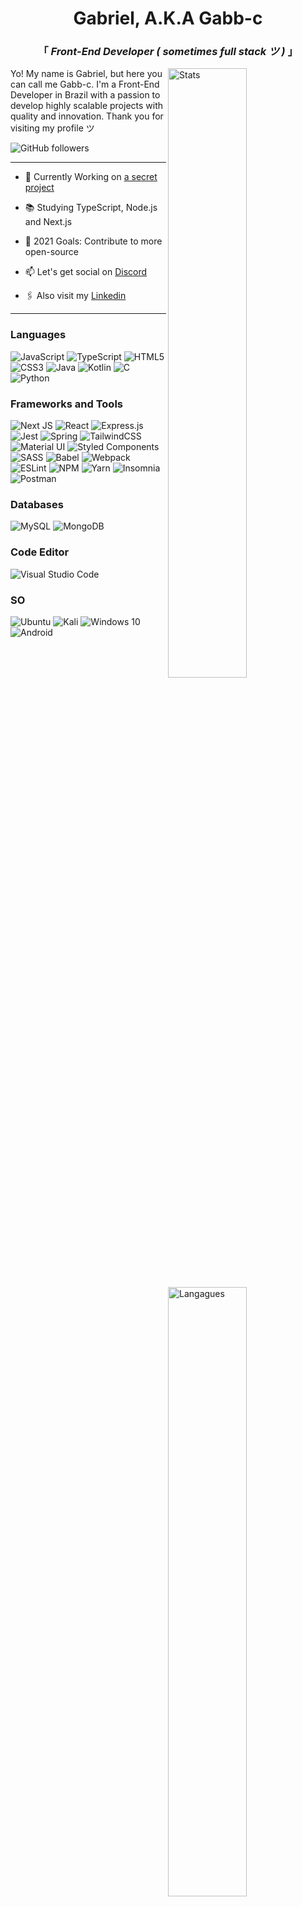 <div align="center" justify="center">
 
<h1>Gabriel, A.K.A Gabb-c</h1>
<h3> 「  <em>Front-End Developer ( sometimes full stack ツ ) </em>  」 </h3>

</div>

<img width="50%" align="right" alt="Stats" src="https://github-readme-stats.vercel.app/api?username=Gabb-c&count_private=true&show_icons=true&theme=tokyonight" />

<img width="50%" align="right" alt="Langagues" src="https://github-readme-stats.vercel.app/api/top-langs/?username=Gabb-c&layout=compact&count_private=true&theme=tokyonight" />

<p align="left" >
Yo! My name is Gabriel, but here you can call me Gabb-c. I'm a Front-End Developer in Brazil with a passion to develop highly scalable projects with quality and innovation. Thank you for visiting my profile ツ
<br/>
</p>

<img alt="GitHub followers" src="https://img.shields.io/github/followers/Gabb-c?style=social" />

----
 - 🔭 Currently Working on [a secret project](https://www.youtube.com/watch?v=dQw4w9WgXcQ)

 - 📚 Studying TypeScript, Node.js and Next.js

 - 🏹 2021 Goals: Contribute to more open-source

 - 📫 Let's get social on [Discord](https://discordapp.com/users/345609067181375490/)

 - 🖇 Also visit my [Linkedin](https://www.linkedin.com/in/gabriel-da-cunha/)
----

<h3>Languages</h3>

<div display="flex" width="50">
 
  <img alt="JavaScript" src="https://img.shields.io/badge/javascript-%23323330.svg?&style=for-the-badge&logo=javascript&logoColor=%23F7DF1E" />
  <img alt="TypeScript" src="https://img.shields.io/badge/typescript-%23007ACC.svg?&style=for-the-badge&logo=typescript&logoColor=white" />
  <img alt="HTML5" src="https://img.shields.io/badge/HTML5-E34F26?style=for-the-badge&logo=html5&logoColor=white" />
  <img alt="CSS3" src="https://img.shields.io/badge/CSS3-1572B6?style=for-the-badge&logo=css3&logoColor=whit" />
  <img alt="Java" src="https://img.shields.io/badge/java-%23ED8B00.svg?&style=for-the-badge&logo=java&logoColor=white" />
  <img alt="Kotlin" src="https://img.shields.io/badge/kotlin-%230095D5.svg?&style=for-the-badge&logo=kotlin&logoColor=white" />
  <img alt="C" src="https://img.shields.io/badge/c-%2300599C.svg?&style=for-the-badge&logo=c&logoColor=white" />
  <img alt="Python" src="https://img.shields.io/badge/python-%2314354C.svg?&style=for-the-badge&logo=python&logoColor=white" />

</div>

<h3>Frameworks and Tools</h3>

<div display="flex">
 
  <img alt="Next JS" src="https://img.shields.io/badge/nextjs-%23000000.svg?&style=for-the-badge&logo=next.js&logoColor=white" />
  <img alt="React" src="https://img.shields.io/badge/react-%2320232a.svg?&style=for-the-badge&logo=react&logoColor=%2361DAFB" />
  <img alt="Express.js" src="https://img.shields.io/badge/express.js-%23404d59.svg?&style=for-the-badge" />
  <img alt="Jest" src="https://img.shields.io/badge/Jest-C21325?style=for-the-badge&logo=jest&logoColor=white" />
  <img alt="Spring" src="https://img.shields.io/badge/spring-%236DB33F.svg?&style=for-the-badge&logo=spring&logoColor=white" />
  <img alt="TailwindCSS" src="https://img.shields.io/badge/tailwindcss-%2338B2AC.svg?&style=for-the-badge&logo=tailwind-css&logoColor=white" />
  <img alt="Material UI" src="https://img.shields.io/badge/materialui-%230081CB.svg?&style=for-the-badge&logo=material-ui&logoColor=white" />
  <img alt="Styled Components" src="https://img.shields.io/badge/styled--components-DB7093?style=for-the-badge&logo=styled-components&logoColor=white" />
  <img alt="SASS" src="https://img.shields.io/badge/SASS-hotpink.svg?&style=for-the-badge&logo=SASS&logoColor=white" />
  <img alt="Babel" src="https://img.shields.io/badge/Babel-F9DC3e?style=for-the-badge&logo=babel&logoColor=black" />
  <img alt="Webpack" src="https://img.shields.io/badge/webpack-%238DD6F9.svg?&style=for-the-badge&logo=webpack&logoColor=black" />
  <img alt="ESLint" src="https://img.shields.io/badge/ESLint-4B3263?style=for-the-badge&logo=eslint&logoColor=white" />
  <img alt="NPM" src="https://img.shields.io/badge/npm-CB3837?style=for-the-badge&logo=npm&logoColor=white" />
  <img alt="Yarn" src="https://img.shields.io/badge/Yarn-2C8EBB?style=for-the-badge&logo=yarn&logoColor=white" />
  <img alt="Insomnia" src="https://img.shields.io/badge/Insomnia-5849be?style=for-the-badge&logo=Insomnia&logoColor=white" />
  <img alt="Postman" src="https://img.shields.io/badge/Postman-FF6C37?style=for-the-badge&logo=Postman&logoColor=white" />
  
  
</div>

<h3>Databases</h3>

<div display="flex">
 
  <img alt="MySQL" src="https://img.shields.io/badge/mysql-%2300f.svg?&style=for-the-badge&logo=mysql&logoColor=white"/>
  <img alt="MongoDB" src ="https://img.shields.io/badge/MongoDB-%234ea94b.svg?&style=for-the-badge&logo=mongodb&logoColor=white"/>
  
</div>

<h3>Code Editor</h3>

<img alt="Visual Studio Code" src="https://img.shields.io/badge/VisualStudioCode-0078d7.svg?&style=for-the-badge&logo=visual-studio-code&logoColor=white"/>

<h3>SO</h3>

<div display="flex">
 
  <img alt="Ubuntu" src="https://img.shields.io/badge/Ubuntu-E95420?style=for-the-badge&logo=ubuntu&logoColor=white" />
  <img alt="Kali" src="https://img.shields.io/badge/Kali_Linux-557C94?style=for-the-badge&logo=kali-linux&logoColor=white" />
  <img alt="Windows 10" src="https://img.shields.io/badge/Windows-0078D6?style=for-the-badge&logo=windows&logoColor=white" />
  <img alt="Android" src="https://img.shields.io/badge/Android-3DDC84?style=for-the-badge&logo=android&logoColor=white" />
  
</div>

<!-- If you're using "main" as default branch
![Metrics](https://github.com/Gabb-c/Gabb-c/blob/main/github-metrics.svg)
-->
